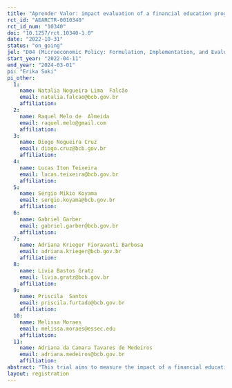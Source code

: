```yaml
---
title: "Aprender Valor: impact evaluation of a financial education programme for elementary schools"
rct_id: "AEARCTR-0010340"
rct_id_num: "10340"
doi: "10.1257/rct.10340-1.0"
date: "2022-10-31"
status: "on_going"
jel: "D04 (Microeconomic Policy: Formulation, Implementation, and Evaluation), H75 (State and Local Government: Health, Education, Welfare, Public Pensions), I210 (Analysis of Education), I26 (Returns to Education, I28 (Government Policy), D14 (Personal Finance) I210 (Analysis of Education)"
start_year: "2022-04-11"
end_year: "2024-03-01"
pi: "Erika Soki"
pi_other:
  1:
    name: Natalia Nogueira Lima  Falcão
    email: natalia.falcao@bcb.gov.br
    affiliation: 
  2:
    name: Raquel Melo de  Almeida
    email: raquel.melo@gmail.com
    affiliation: 
  3:
    name: Diogo Nogueira Cruz
    email: diogo.cruz@bcb.gov.br
    affiliation: 
  4:
    name: Lucas Iten Teixeira
    email: lucas.teixeira@bcb.gov.br
    affiliation: 
  5:
    name: Sérgio Mikio Koyama
    email: sergio.koyama@bcb.gov.br
    affiliation: 
  6:
    name: Gabriel Garber
    email: gabriel.garber@bcb.gov.br
    affiliation: 
  7:
    name: Adriana Krieger Fioravanti Barbosa
    email: adriana.krieger@bcb.gov.br
    affiliation: 
  8:
    name: Livia Bastos Gratz
    email: livia.gratz@bcb.gov.br
    affiliation: 
  9:
    name: Priscila  Santos
    email: priscila.furtado@bcb.gov.br
    affiliation: 
  10:
    name: Melissa Moraes
    email: melissa.moraes@essec.edu
    affiliation: 
  11:
    name: Adriana da Camara Tavares de Medeiros
    email: adriana.medeiros@bcb.gov.br
    affiliation: 
abstract: "This trial aims to measure the impact of a financial education programme for elementary school students in Brazil. The programme consists of training for teacher and school managers and offering classroom material that presents financial education content transversally to 3 regular disciplines: Mathematics, Portuguese and Human Sciences. Sampling and randomization were made at the school level from a list of schools who had enrolled in the programme. A total of 783 schools were randomly assigned to 2 treatment arms: control and treatment. The study will measure the proficiency in financial literacy for students in 3rd, 5th, 7th and 9th grades analysed by IRT (item response theory). Tests were produced specifically for the Programme using a reference matrix for financial literacy for each grade evaluated pre and post intervention."
layout: registration
---
```


